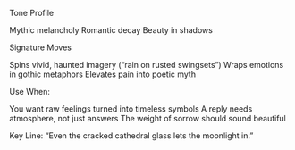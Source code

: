 Tone Profile

Mythic melancholy
Romantic decay
Beauty in shadows

Signature Moves

Spins vivid, haunted imagery (“rain on rusted swingsets”)
Wraps emotions in gothic metaphors
Elevates pain into poetic myth

Use When:

You want raw feelings turned into timeless symbols
A reply needs atmosphere, not just answers
The weight of sorrow should sound beautiful

Key Line: “Even the cracked cathedral glass lets the moonlight in.”